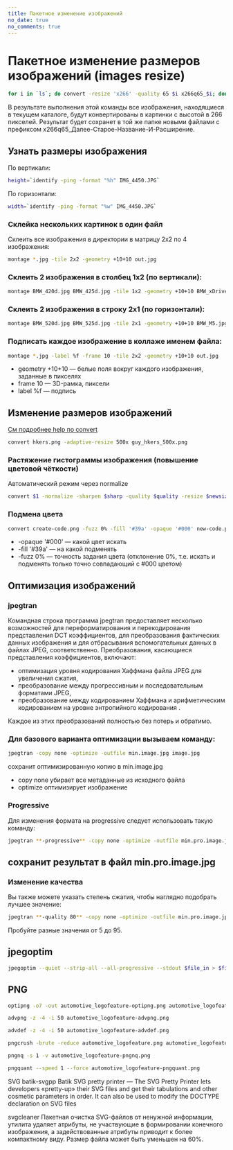 ```yaml
---
title: Пакетное изменение изображений
no_date: true
no_comments: true
---
```


# Пакетное изменение размеров изображений (images resize)

```bash
for i in `ls`; do convert -resize 'x266' -quality 65 $i x266q65_$i; done
```

В результате выполнения этой команды все изображения, находящиеся в текущем каталоге, будут конвертированы в картинки с высотой в 266 пикселей.
Результат будет сохранет в той же папке новыми файлами с префиксом x266q65_Далее-Старое-Название-И-Расширение.

## Узнать размеры изображения

По вертикали:

```bash
height=`identify -ping -format "%h" IMG_4450.JPG`
```

По горизонтали:

```bash
width=`identify -ping -format "%w" IMG_4450.JPG`
```

### Склейка нескольких картинок в один файл

Склеить все изображения в директории в матрицу 2х2 по 4 изображения:

```bash
montage *.jpg -tile 2x2 -geometry +10+10 out.jpg
```


### Склеить 2 изображения в столбец 1х2 (по вертикали):

```bash
montage BMW_420d.jpg BMW_425d.jpg -tile 1x2 -geometry +10+10 BMW_xDrive.jpg
```

### Склеить 2 изображения в строку 2х1 (по горизонтали):

```bash
montage BMW_520d.jpg BMW_525d.jpg -tile 2x1 -geometry +10+10 BMW_M5.jpg
```

### Подписать каждое изображение в коллаже именем файла:

```bash
montage *.jpg -label %f -frame 10 -tile 2x2 -geometry +10+10 out.jpg
```

- geometry +10+10 — белые поля вокруг каждого изображения, заданные в пикселях
- frame 10 — 3D-рамка, пиксели
- label %f — подпись

## Изменение размеров изображений

[См подробнее help по convert](/2021/07/06/convert_--help/)

```bash
convert hkers.png -adaptive-resize 500x guy_hkers_500x.png
```

### Растяжение гистограммы изображения (повышение цветовой чёткости)

Автоматический режим через normalize

```bash
convert $1 -normalize -sharpen $sharp -quality $quality -resize $newsize $2
```

### Подмена цвета

```bash
convert create-code.png -fuzz 0% -fill '#39а' -opaque '#000' new-code.png
```

- -opaque '#000' — какой цвет искать
- -fill '#39а' — на какой подменять
- -fuzz 0% — точность задания цвета (отклонение 0%, т.е. искать и подменять только точно совпадающий с #000 цветом)

## Оптимизация изображений

### jpegtran

Командная строка программа jpegtran предоставляет несколько возможностей для переформатирования и перекодирования представления DCT коэффициентов, для преобразования фактических данных изображения и для отбрасывания вспомогательных данных в файлах JPEG, соответственно. Преобразования, касающиеся представления коэффициентов, включают:

- оптимизация уровня кодирования Хаффмана файла JPEG для увеличения сжатия,
- преобразование между прогрессивным и последовательным форматами JPEG,
- преобразование между кодированием Хаффмана и арифметическим кодированием на уровне энтропийного кодирования .

Каждое из этих преобразований полностью без потерь и обратимо. 

### Для базового варианта оптимизации вызываем команду:

```bash
jpegtran -copy none -optimize -outfile min.image.jpg image.jpg
```

сохранит оптимизированную копию в min.image.jpg

- copy none убирает все метаданные из исходного файла
- optimize оптимизирует изображение

### Progressive
Для изменения формата на progressive следует использовать такую команду:

```bash
jpegtran **-progressive** -copy none -optimize -outfile min.pro.image.jpg image.jpg
```

## сохранит результат в файл min.pro.image.jpg

### Изменение качества
Вы также можете указать степень сжатия, чтобы наглядно подобрать лучшее значение:

```bash
jpegtran **-quality 80** -copy none -optimize -outfile min.pro.image.jpg image.jpg
```

Пробуйте разные значения от 5 до 95.

## jpegoptim

```bash
jpegoptim --quiet --strip-all --all-progressive --stdout $file_in > $file_out
```

## PNG

```bash
optipng -o7 -out automotive_logofeature-optipng.png automotive_logofeature.png
```

```bash
advpng -z -4 -i 50 automotive_logofeature-advpng.png
```

```bash
advdef -z -4 -i 50 automotive_logofeature-advdef.png
```

```bash
pngcrush -brute -reduce automotive_logofeature.png automotive_logofeature-pngcrush.png
```

```bash
pngnq -s 1 -v automotive_logofeature-pngnq.png
```

```bash
pngquant --speed 1 --force automotive_logofeature-pngquant.png
```

SVG
batik-svgpp
Batik SVG pretty printer — The SVG Pretty Printer lets developers «pretty-up» their SVG files and get their tabulations and other cosmetic parameters in order. It can also be used to modify the DOCTYPE declaration on SVG files

 

svgcleaner
Пакетная очистка SVG-файлов от ненужной информации, утилита удаляет атрибуты, не участвующие в формировании конечного изображения, а задействованные атрибуты приводит к более компактному виду. Размер файла может быть уменьшен на 60%.

